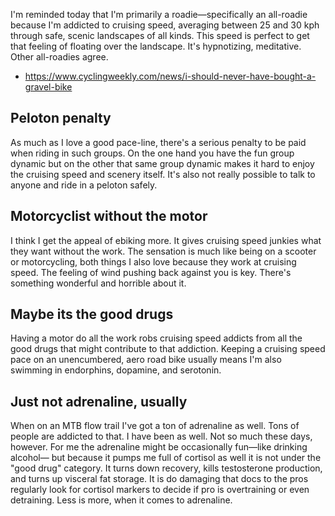 I'm reminded today that I'm primarily a roadie—specifically an all-roadie because I'm addicted to cruising speed, averaging between 25 and 30 kph through safe, scenic landscapes of all kinds. This speed is perfect to get that feeling of floating over the landscape. It's hypnotizing, meditative. Other all-roadies agree.

- https://www.cyclingweekly.com/news/i-should-never-have-bought-a-gravel-bike
## Peloton penalty

As much as I love a good pace-line, there's a serious penalty to be paid when riding in such groups. On the one hand you have the fun group dynamic but on the other that same group dynamic makes it hard to enjoy the cruising speed and scenery itself. It's also not really possible to talk to anyone and ride in a peloton safely.
## Motorcyclist without the motor

I think I get the appeal of ebiking more. It gives cruising speed junkies what they want without the work. The sensation is much like being on a scooter or motorcycling, both things I also love because they work at cruising speed. The feeling of wind pushing back against you is key. There's something wonderful and horrible about it.
## Maybe its the good drugs

Having a motor do all the work robs cruising speed addicts from all the good drugs that might contribute to that addiction. Keeping a cruising speed pace on an unencumbered, aero road bike usually means I'm also swimming in endorphins, dopamine, and serotonin. 

## Just not adrenaline, usually

When on an MTB flow trail I've got a ton of adrenaline as well. Tons of people are addicted to that. I have been as well. Not so much these days, however. For me the adrenaline might be occasionally fun—like drinking alcohol— but because it pumps me full of cortisol as well it is not under the "good drug" category. It turns down recovery, kills testosterone production, and turns up visceral fat storage. It is do damaging that docs to the pros regularly look for cortisol markers to decide if pro is overtraining or even detraining. Less is more, when it comes to adrenaline.




